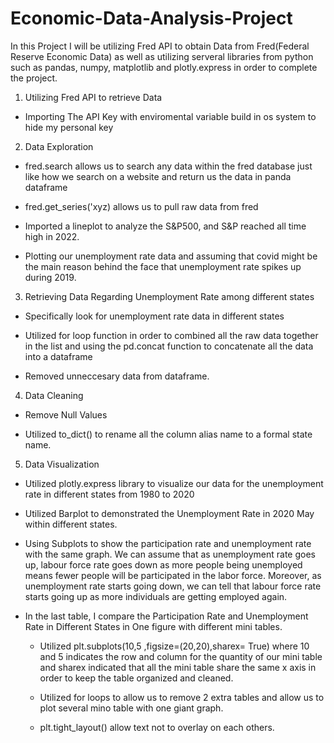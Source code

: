 # Economic-Data-Analysis-Project

In this Project I will be utilizing Fred API to obtain Data from Fred(Federal Reserve Economic Data) as well as utilizing serveral libraries from python such as pandas, numpy, matplotlib and plotly.express in order to complete the project.

1. Utilizing Fred API to retrieve Data

  - Importing The API Key with enviromental variable build in os system to hide my personal key
  
2. Data Exploration

  - fred.search allows us to search any data within the fred database just like how we search on a website and return us the data in panda dataframe
  
  - fred.get_series('xyz) allows us to pull raw data from fred
  
  - Imported a lineplot to analyze the S&P500, and S&P reached all time high in 2022.
  
  - Plotting our unemployment rate data and assuming that covid might be the main reason behind the face that unemployment rate spikes up during 2019. 
  
 3. Retrieving Data Regarding Unemployment Rate among different states
 
  - Specifically look for unemployment rate data in different states
  
  - Utilized for loop function in order to combined all the raw data together in the list and using the pd.concat function to concatenate all the data into a dataframe
  
  - Removed unneccesary data from dataframe.
  
 4. Data Cleaning
 
  - Remove Null Values
  
  - Utilized to_dict() to rename all the column alias name to a formal state name.
  
 5. Data Visualization
 
  - Utilized plotly.express library to visualize our data for the unemployment rate in different states from 1980 to 2020
  
  - Utilized Barplot to demonstrated the Unemployment Rate in 2020 May within different states.
  
  - Using Subplots to show the participation rate and unemployment rate with the same graph. We can assume that as unemployment rate goes up, labour force rate goes     down as more people being unemployed means fewer people will be participated in the labor force. Moreover, as unemployment rate starts going down, we can tell       that labour force rate starts going up as more individuals are getting employed again. 
  
  - In the last table, I compare the Participation Rate and Unemployment Rate in Different States in One figure with different mini tables.
      
      - Utilized plt.subplots(10,5 ,figsize=(20,20),sharex= True) where 10 and 5 indicates the row and column for the quantity of our mini table and sharex                 indicated that all the mini table share the same x axis in order to keep the table organized and cleaned.
      
      - Utilized for loops to allow us to remove 2 extra tables and allow us to plot several mino table with one giant graph.
      
      - plt.tight_layout() allow text not to overlay on each others.
  
  
